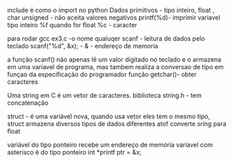 include é como o import no python 
Dados primitivos - tipo inteiro, float , char 
unsigned - não aceita valores negativos
printf(%d)- imprimir variavel tipo inteiro
%f quando for float
%c - caracter

para rodar gcc ex3.c -o nome qualuqer
scanf - leitura de dados pelo teclado 
scanf("%d", &x); - & - endereço de memoria

a função scanf() não apenas lê um valor digitado no teclado e o armazena em uma variavel de programa, mas tambem realiza a conversao de tipo em funçao da especificação do programador
função getchar()- obter caracteres

Uma string em C é um vetor de caracteres.
biblioteca string.h - tem concatenação

struct - é uma variável nova, quando usa vetor eles tem o mesmo tipo, struct armazena diversos tipos de dados diferentes
atof converte sring para float

variável do tipo ponteiro recebe um endereço de memória
variavel com asterisco é do tipo ponteiro 
int *printf
ptr = &x;  